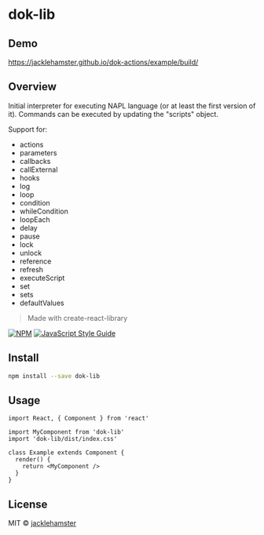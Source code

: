 # dok-lib

## Demo
https://jacklehamster.github.io/dok-actions/example/build/

## Overview

Initial interpreter for executing NAPL language (or at least the first version of it).
Commands can be executed by updating the "scripts" object.

Support for:
- actions
- parameters
- callbacks
- callExternal
- hooks
- log
- loop
- condition
- whileCondition
- loopEach
- delay
- pause
- lock
- unlock
- reference
- refresh
- executeScript
- set
- sets
- defaultValues


> Made with create-react-library

[![NPM](https://img.shields.io/npm/v/dok-lib.svg)](https://www.npmjs.com/package/dok-lib) [![JavaScript Style Guide](https://img.shields.io/badge/code_style-standard-brightgreen.svg)](https://standardjs.com)

## Install

```bash
npm install --save dok-lib
```

## Usage

```tsx
import React, { Component } from 'react'

import MyComponent from 'dok-lib'
import 'dok-lib/dist/index.css'

class Example extends Component {
  render() {
    return <MyComponent />
  }
}
```

## License

MIT © [jacklehamster](https://github.com/jacklehamster)

